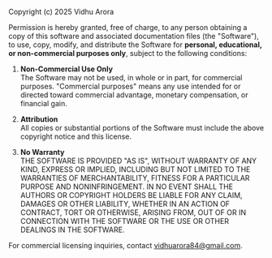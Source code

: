 Copyright (c) 2025 Vidhu Arora

Permission is hereby granted, free of charge, to any person obtaining a copy
of this software and associated documentation files (the "Software"), to use,
copy, modify, and distribute the Software for **personal, educational, or
non-commercial purposes only**, subject to the following conditions:

1. **Non-Commercial Use Only**  
   The Software may not be used, in whole or in part, for commercial purposes.
   "Commercial purposes" means any use intended for or directed toward
   commercial advantage, monetary compensation, or financial gain.

2. **Attribution**  
   All copies or substantial portions of the Software must include the above
   copyright notice and this license.

3. **No Warranty**  
   THE SOFTWARE IS PROVIDED "AS IS", WITHOUT WARRANTY OF ANY KIND, EXPRESS OR
   IMPLIED, INCLUDING BUT NOT LIMITED TO THE WARRANTIES OF MERCHANTABILITY,
   FITNESS FOR A PARTICULAR PURPOSE AND NONINFRINGEMENT. IN NO EVENT SHALL THE
   AUTHORS OR COPYRIGHT HOLDERS BE LIABLE FOR ANY CLAIM, DAMAGES OR OTHER
   LIABILITY, WHETHER IN AN ACTION OF CONTRACT, TORT OR OTHERWISE, ARISING FROM,
   OUT OF OR IN CONNECTION WITH THE SOFTWARE OR THE USE OR OTHER DEALINGS IN
   THE SOFTWARE.

For commercial licensing inquiries, contact vidhuarora84@gmail.com.
